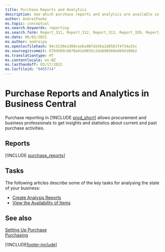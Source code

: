 ```yaml
---
title: Purchase Reports and Analytics
description: See which purchase reports and analytics are available in the standard version of Business Central so that you can keep track of your business.
author: AndreiPanko
ms.topic: conceptual
ms.search.keywords: reporting
ms.search.form: Report_311, Report_312, Report_313, Report_320, Report_709, Report_707, Report_709, Report_714, Report_716, Report_720
ms.date: 06/01/2021
ms.author: andreipa
ms.openlocfilehash: 84c5230e1d89ceeba98fa545a1d0581f4f34a15c
ms.sourcegitcommit: 670d589c6870a01e0655c2da800560ed69d18db2
ms.translationtype: HT
ms.contentlocale: en-NZ
ms.lasthandoff: 03/17/2022
ms.locfileid: "8455714"
---
```

# <a name="purchase-reports-and-analytics-in-business-central"></a>Purchase Reports and Analytics in Business Central

Purchase reporting in [!INCLUDE [prod_short](includes/prod_short.md)] allows procurement and business professionals to get insights and statistics about current and past purchase activities.  

## <a name="reports"></a>Reports
[!INCLUDE [purchase_reports](includes/purchase-reports-include.md)]

## <a name="tasks"></a>Tasks
The following articles describe some of the key tasks for analysing the state of your business:

* [Create Analysis Reports](bi-how-create-analysis-views-reports.md)  
* [View the Availability of Items](inventory-how-availability-overview.md)  


## <a name="see-also"></a>See also
[Setting Up Purchase](purchasing-setup-purchasing.md)  
[Purchasing](purchasing-manage-purchasing.md)  

[!INCLUDE[footer-include](includes/footer-banner.md)]
